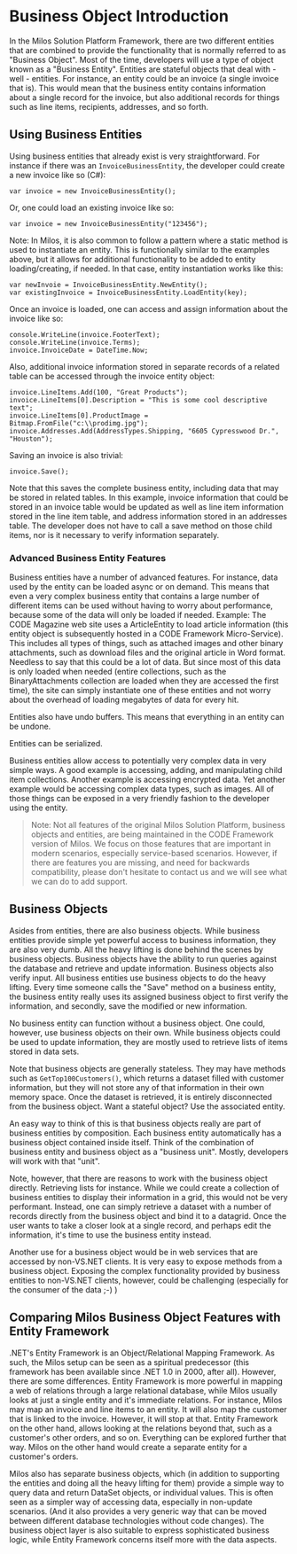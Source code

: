 ﻿# Business Object Introduction

In the Milos Solution Platform Framework, there are two different entities that are combined to provide the functionality that is normally referred to as "Business Object". Most of the time, developers will use a type of object known as a "Business Entity". Entities are stateful objects that deal with - well - entities. For instance, an entity could be an invoice (a single invoice that is). This would mean that the business entity contains information about a single record for the invoice, but also additional records for things such as line items, recipients, addresses, and so forth.

## Using Business Entities

Using business entities that already exist is very straightforward. For instance if there was an ```InvoiceBusinessEntity```, the developer could create a new invoice like so (C#):

```
var invoice = new InvoiceBusinessEntity();
```

Or, one could load an existing invoice like so:

```
var invoice = new InvoiceBusinessEntity("123456");
```

Note: In Milos, it is also common to follow a pattern where a static method is used to instantiate an entity. This is functionally similar to the examples above, but it allows for additional functionality to be added to entity loading/creating, if needed. In that case, entity instantiation works like this:

```
var newInvoie = InvoiceBusinessEntity.NewEntity();
var existingInvoice = InvoiceBusinessEntity.LoadEntity(key);
```

Once an invoice is loaded, one can access and assign information about the invoice like so:

```
console.WriteLine(invoice.FooterText);
console.WriteLine(invoice.Terms);
invoice.InvoiceDate = DateTime.Now; 
```

Also, additional invoice information stored in separate records of a related table can be accessed through the invoice entity object:

```
invoice.LineItems.Add(100, "Great Products");
invoice.LineItems[0].Description = "This is some cool descriptive text";
invoice.LineItems[0].ProductImage = Bitmap.FromFile("c:\\prodimg.jpg");
invoice.Addresses.Add(AddressTypes.Shipping, "6605 Cypresswood Dr.", "Houston");
```

Saving an invoice is also trivial:

```
invoice.Save();
```

Note that this saves the complete business entity, including data that may be stored in related tables. In this example, invoice information that could be stored in an invoice table would be updated as well as line item information stored in the line item table, and address information stored in an addresses table. The developer does not have to call a save method on those child items, nor is it necessary to verify information separately.

### Advanced Business Entity Features

Business entities have a number of advanced features. For instance, data used by the entity can be loaded async or on demand. This means that even a very complex business entity that contains a large number of different items can be used without having to worry about performance, because some of the data will only be loaded if needed. Example: The CODE Magazine web site uses a ArticleEntity to load article information (this entity object is subsequently hosted in a CODE Framework Micro-Service). This includes all types of things, such as attached images and other binary attachments, such as download files and the original article in Word format. Needless to say that this could be a lot of data. But since most of this data is only loaded when needed (entire collections, such as the BinaryAttachments collection are loaded when they are accessed the first time), the site can simply instantiate one of these entities and not worry about the overhead of loading megabytes of data for every hit.

Entities also have undo buffers. This means that everything in an entity can be undone.

Entities can be serialized.

Business entities allow access to potentially very complex data in very simple ways. A good example is accessing, adding, and manipulating child item collections. Another example is accessing encrypted data. Yet another example would be accessing complex data types, such as images. All of those things can be exposed in a very friendly fashion to the developer using the entity.

> Note: Not all features of the original Milos Solution Platform, business objects and entities, are being maintained in the CODE Framework version of Milos. We focus on those features that are important in modern scenarios, especially service-based scenarios. However, if there are features you are missing, and need for backwards compatibility, please don't hesitate to contact us and we will see what we can do to add support.

## Business Objects

Asides from entities, there are also business objects. While business entities provide simple yet powerful access to business information, they are also very dumb. All the heavy lifting is done behind the scenes by business objects. Business objects have the ability to run queries against the database and retrieve and update information. Business objects also verify input. All business entities use business objects to do the heavy lifting. Every time someone calls the "Save" method on a business entity, the business entity really uses its assigned business object to first verify the information, and secondly, save the modified or new information.

No business entity can function without a business object. One could, however, use business objects on their own. While business objects could be used to update information, they are mostly used to retrieve lists of items stored in data sets.

Note that business objects are generally stateless. They may have methods such as ```GetTop100Customers()```, which returns a dataset filled with customer information, but they will not store any of that information in their own memory space. Once the dataset is retrieved, it is entirely disconnected from the business object. Want a stateful object? Use the associated entity.

An easy way to think of this is that business objects really are part of business entities by composition. Each business entity automatically has a business object contained inside itself. Think of the combination of business entity and business object as a "business unit". Mostly, developers will work with that "unit".

Note, however, that there are reasons to work with the business object directly. Retrieving lists for instance. While we could create a collection of business entities to display their information in a grid, this would not be very performant. Instead, one can simply retrieve a dataset with a number of records directly from the business object and bind it to a datagrid. Once the user wants to take a closer look at a single record, and perhaps edit the information, it's time to use the business entity instead.

Another use for a business object would be in web services that are accessed by non-VS.NET clients. It is very easy to expose methods from a business object. Exposing the complex functionality provided by business entities to non-VS.NET clients, however, could be challenging (especially for the consumer of the data ;-) )

## Comparing Milos Business Object Features with Entity Framework

.NET's Entity Framework is an Object/Relational Mapping Framework. As such, the Milos setup can be seen as a spiritual predecessor (this framework has been available since .NET 1.0 in 2000, after all). However, there are some differences. Entity Framework is more powerful in mapping a web of relations through a large relational database, while Milos usually looks at just a single entity and it's immediate relations. For instance, Milos may map an invoice and line items to an entity. It will also map the customer that is linked to the invoice. However, it will stop at that. Entity Framework on the other hand, allows looking at the relations beyond that, such as a customer's other orders, and so on. Everything can be explored further that way. Milos on the other hand would create a separate entity for a customer's orders. 

Milos also has separate business objects, which (in addition to supporting the entities and doing all the heavy lifting for them) provide a simple way to query data and return DataSet objects, or individual values. This is often seen as a simpler way of accessing data, especially in non-update scenarios. (And it also provides a very generic way that can be moved between different database technologies without code changes). The business object layer is also suitable to express sophisticated business logic, while Entity Framework concerns itself more with the data aspects.
